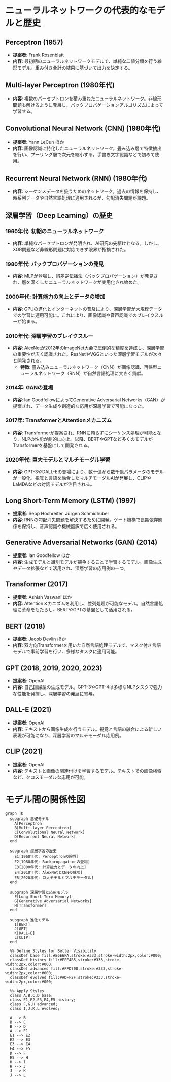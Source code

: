 # ニューラルネットワークの代表的なモデルと歴史

## Perceptron (1957)
- **提案者**: Frank Rosenblatt
- **内容**: 最初期のニューラルネットワークモデルで、単純な二値分類を行う線形モデル。重み付き合計の結果に基づいて出力を決定する。

## Multi-layer Perceptron (1980年代)
- **内容**: 複数のパーセプトロンを積み重ねたニューラルネットワーク。非線形問題も解けるように発展し、バックプロパゲーションアルゴリズムによって学習する。

## Convolutional Neural Network (CNN) (1980年代)
- **提案者**: Yann LeCun ほか
- **内容**: 画像認識に特化したニューラルネットワーク。畳み込み層で特徴抽出を行い、プーリング層で次元を縮小する。手書き文字認識などで初めて使用。

## Recurrent Neural Network (RNN) (1980年代)
- **内容**: シーケンスデータを扱うためのネットワーク。過去の情報を保持し、時系列データや自然言語処理に適用されるが、勾配消失問題が課題。

## 深層学習（Deep Learning）の歴史

### 1960年代: 初期のニューラルネットワーク
- **内容**: 単純なパーセプトロンが発明され、AI研究の先駆けとなる。しかし、XOR問題など非線形問題に対応できず限界が指摘された。

### 1980年代: バックプロパゲーションの発見
- **内容**: MLPが登場し、誤差逆伝播法（バックプロパゲーション）が発見され、層を深くしたニューラルネットワークが実用化され始めた。

### 2000年代: 計算能力の向上とデータの増加
- **内容**: GPUの進化とインターネットの普及により、深層学習が大規模データでの学習に適用可能に。これにより、画像認識や音声認識でのブレイクスルーが始まる。

### 2010年代: 深層学習のブレイクスルー
- **内容**: AlexNetが2012年のImageNet大会で圧倒的な精度を達成し、深層学習の重要性が広く認識された。ResNetやVGGといった深層学習モデルが次々と開発される。
  - **特徴**: 畳み込みニューラルネットワーク（CNN）が画像認識、再帰型ニューラルネットワーク（RNN）が自然言語処理に大きく貢献。

### 2014年: GANの登場
- **内容**: Ian GoodfellowによってGenerative Adversarial Networks（GAN）が提案され、データ生成や創造的な応用が深層学習で可能になった。

### 2017年: TransformerとAttentionメカニズム
- **内容**: Transformerが提案され、RNNに頼らずにシーケンス処理が可能となり、NLPの性能が劇的に向上。以降、BERTやGPTなど多くのモデルがTransformerを基盤にして開発される。

### 2020年代: 巨大モデルとマルチモーダル学習
- **内容**: GPT-3やDALL-Eの登場により、数十億から数千億パラメータのモデルが一般化。視覚と言語を融合したマルチモーダルAIが発展し、CLIPやLaMDAなどの対話モデルが注目される。

## Long Short-Term Memory (LSTM) (1997)
- **提案者**: Sepp Hochreiter, Jürgen Schmidhuber
- **内容**: RNNの勾配消失問題を解決するために開発。ゲート機構で長期依存関係を保持し、音声認識や機械翻訳で広く使用される。

## Generative Adversarial Networks (GAN) (2014)
- **提案者**: Ian Goodfellow ほか
- **内容**: 生成モデルと識別モデルが競争することで学習するモデル。画像生成やデータ拡張などで活用され、深層学習の応用例の一つ。

## Transformer (2017)
- **提案者**: Ashish Vaswani ほか
- **内容**: Attentionメカニズムを利用し、並列処理が可能なモデル。自然言語処理に革命をもたらし、BERTやGPTの基盤として活用される。

## BERT (2018)
- **提案者**: Jacob Devlin ほか
- **内容**: 双方向Transformerを用いた自然言語処理モデルで、マスク付き言語モデルで事前学習を行い、多様なタスクに適用可能。

## GPT (2018, 2019, 2020, 2023)
- **提案者**: OpenAI
- **内容**: 自己回帰型の生成モデル。GPT-3やGPT-4は多様なNLPタスクで強力な性能を発揮し、深層学習の発展に寄与。

## DALL-E (2021)
- **提案者**: OpenAI
- **内容**: テキストから画像生成を行うモデル。視覚と言語の融合による新しい表現が可能になり、深層学習のマルチモーダル応用例。

## CLIP (2021)
- **提案者**: OpenAI
- **内容**: テキストと画像の関連付けを学習するモデル。テキストでの画像検索など、クロスモーダルな応用が可能。

# モデル間の関係性図

```mermaid
graph TD
  subgraph 基礎モデル
    A[Perceptron]
    B[Multi-layer Perceptron]
    C[Convolutional Neural Network]
    D[Recurrent Neural Network]
  end

  subgraph 深層学習の歴史
    E1[1960年代: Perceptronの限界]
    E2[1980年代: Backpropagationの登場]
    E3[2000年代: 計算能力とデータの向上]
    E4[2010年代: AlexNetとCNNの成功]
    E5[2020年代: 巨大モデルとマルチモーダル]
  end

  subgraph 深層学習と応用モデル
    F[Long Short-Term Memory]
    G[Generative Adversarial Networks]
    H[Transformer]
  end

  subgraph 進化モデル
    I[BERT]
    J[GPT]
    K[DALL-E]
    L[CLIP]
  end

  %% Define Styles for Better Visibility
  classDef base fill:#E6E6FA,stroke:#333,stroke-width:2px,color:#000;
  classDef history fill:#FFE4B5,stroke:#333,stroke-width:2px,color:#000;
  classDef advanced fill:#FFD700,stroke:#333,stroke-width:2px,color:#000;
  classDef evolved fill:#ADFF2F,stroke:#333,stroke-width:2px,color:#000;

  %% Apply Styles
  class A,B,C,D base;
  class E1,E2,E3,E4,E5 history;
  class F,G,H advanced;
  class I,J,K,L evolved;

  A --> B
  B --> C
  B --> D
  A --> E1
  E1 --> E2
  E2 --> E3
  E3 --> E4
  E4 --> E5
  D --> F
  E5 --> H
  H --> I
  H --> J
  J --> K
  J --> L
